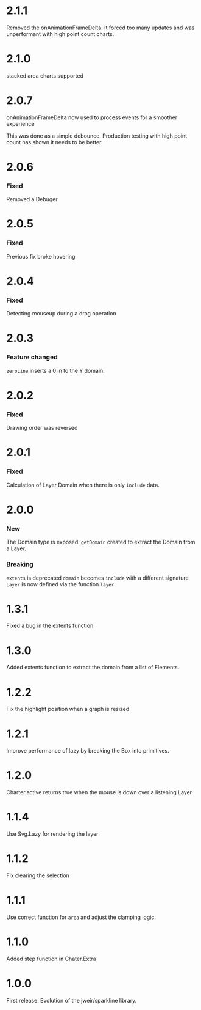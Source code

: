 # 2.1.1

Removed the onAnimationFrameDelta.  It forced too many updates and was unperformant with high point count charts.

# 2.1.0
stacked area charts supported

# 2.0.7

onAnimationFrameDelta now used to process events for a smoother experience

This was done as a simple debounce.  Production testing with high point count has shown it needs to be better.


# 2.0.6

### Fixed

Removed a Debuger

# 2.0.5

### Fixed

Previous fix broke hovering

# 2.0.4

### Fixed

Detecting mouseup during a drag operation

# 2.0.3

### Feature changed

`zeroLine` inserts a 0 in to the Y domain.

# 2.0.2

### Fixed

Drawing order was reversed

# 2.0.1

### Fixed

Calculation of Layer Domain when there is only `include` data.

# 2.0.0

### New

The Domain type is exposed.
`getDomain` created to extract the Domain from a Layer.

### Breaking

`extents` is deprecated
`domain` becomes `include` with a different signature
`Layer` is now defined via the function `layer`

# 1.3.1

Fixed a bug in the extents function.

# 1.3.0

Added extents function to extract the domain from a list of Elements.

# 1.2.2

Fix the highlight position when a graph is resized

# 1.2.1

Improve performance of lazy by breaking the Box into primitives.

# 1.2.0

Charter.active returns true when the mouse is down over a listening Layer.

# 1.1.4

Use Svg.Lazy for rendering the layer

# 1.1.2

Fix clearing the selection

# 1.1.1

Use correct function for `area` and adjust the clamping logic.

# 1.1.0

Added step function in Chater.Extra

# 1.0.0

First release. Evolution of the jweir/sparkline library.
